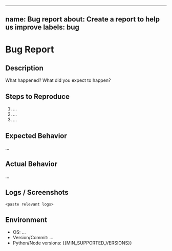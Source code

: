<!-- Updated to best practices on 2025-09-14. -->
---
name: Bug report
about: Create a report to help us improve
labels: bug
---

# Bug Report

<!-- BEGIN GENERATED: ISSUE:BUG -->

## Description

What happened? What did you expect to happen?

## Steps to Reproduce

1. …
2. …
3. …

## Expected Behavior

…

## Actual Behavior

…

## Logs / Screenshots

```
<paste relevant logs>
```

## Environment

- OS: …
- Version/Commit: …
- Python/Node versions: {{MIN_SUPPORTED_VERSIONS}}

<!-- END GENERATED: ISSUE:BUG -->

